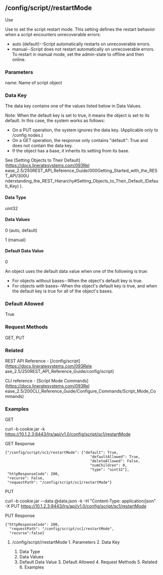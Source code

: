 ## /config/script/<name>/restartMode

Use

Use to set the script restart mode. This setting defines the restart behavior
when a script encounters unrecoverable errors:

  * auto (default)--Script automatically restarts on unrecoverable errors.
  * manual--Script does not restart automatically on unrecoverable errors. To restart in manual mode, set the admin-state to offline and then online.

### Parameters

name: Name of script object

### Data Key

The data key contains one of the values listed below in Data Values.

Note: When the default key is set to true, it means the object is set to its
default. In this case, the system works as follows:

  * On a PUT operation, the system ignores the data key. (Applicable only to /config nodes.)
  * On a GET operation, the response only contains "default": True and does not contain the data key.
  * If the object has a base, it inherits its setting from its base.

See [Setting Objects to Their Default](https://docs.lineratesystems.com/093Rel
ease_2.5/250REST_API_Reference_Guide/000Getting_Started_with_the_REST_API/300U
nderstanding_the_REST_Hierarchy#Setting_Objects_to_Their_Default_(Default_Key)
).

#### Data Type

uint32

#### Data Values

0 (auto, default)

1 (manual)

#### Default Data Value

0

An object uses the default data value when one of the following is true:

  * For objects without bases--When the object's default key is true.
  * For objects with bases--When the object's default key is true, and when the default key is true for all of the object's bases.

### Default Allowed

True

### Request Methods

GET, PUT

### Related

REST API Reference - [/config/script](https://docs.lineratesystems.com/093Rele
ase_2.5/250REST_API_Reference_Guide/config/script)

CLI reference - [Script Mode Commands](https://docs.lineratesystems.com/093Rel
ease_2.5/200CLI_Reference_Guide/Configure_Commands/Script_Mode_Commands)

### Examples

GET

curl -b cookie.jar -k
https://10.1.2.3:8443/lrs/api/v1.0/config/script/sc1/restartMode

GET Response

    
    {"/config/script/sc1/restartMode": {"default": True,
                                           "defaultAllowed": True,
                                           "deleteAllowed": False,
                                           "numChildren": 0,
                                           "type": "uint32"},
     "httpResponseCode": 200,
     "recurse": False,
     "requestPath": "/config/script/sc1/restartMode"}
    

PUT

curl -b cookie.jar --data @data.json -k -H "Content-Type: application/json" -X
PUT https://10.1.2.3:8443/lrs/api/v1.0/config/script/sc1/restartMode

PUT Response

    
    {"httpResponseCode": 200,
      "requestPath": "/config/script/sc1/restartMode",
      "recurse":false}

  1. /config/script/<name>/restartMode
    1. Parameters
    2. Data Key
      1. Data Type
      2. Data Values
      3. Default Data Value
    3. Default Allowed
    4. Request Methods
    5. Related
    6. Examples

